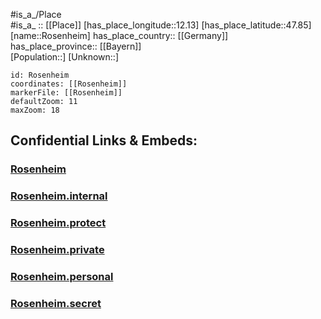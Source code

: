 ﻿---
location: [47.85,12.13] 
mapzoom: [7,12] 
mapmarker: city 
type: City
tags:
- geo/City


SpocWebEntityId: 33773
isDeleted: false
confidential: public

---
#is_a_/Place  
#is_a_ :: [[Place]] 
[has_place_longitude::12.13] 
[has_place_latitude::47.85] 
[name::Rosenheim] 
has_place_country:: [[Germany]]  
has_place_province:: [[Bayern]]  
[Population::] 
[Unknown::] 


```leaflet
id: Rosenheim
coordinates: [[Rosenheim]] 
markerFile: [[Rosenheim]] 
defaultZoom: 11 
maxZoom: 18
```


## Confidential Links & Embeds: 

### [Rosenheim](/_public/Earth/Continent/Europe/Europe~Central/Germany/Germany~West/Bayern/counties~Bayern/Rosenheim-City/City/Rosenheim.md) 

### [Rosenheim.internal](/_internal/Earth/Continent/Europe/Europe~Central/Germany/Germany~West/Bayern/counties~Bayern/Rosenheim-City/City/Rosenheim.internal.md) 

### [Rosenheim.protect](/_protect/Earth/Continent/Europe/Europe~Central/Germany/Germany~West/Bayern/counties~Bayern/Rosenheim-City/City/Rosenheim.protect.md) 

### [Rosenheim.private](/_private/Earth/Continent/Europe/Europe~Central/Germany/Germany~West/Bayern/counties~Bayern/Rosenheim-City/City/Rosenheim.private.md) 

### [Rosenheim.personal](/_personal/Earth/Continent/Europe/Europe~Central/Germany/Germany~West/Bayern/counties~Bayern/Rosenheim-City/City/Rosenheim.personal.md) 

### [Rosenheim.secret](/_secret/Earth/Continent/Europe/Europe~Central/Germany/Germany~West/Bayern/counties~Bayern/Rosenheim-City/City/Rosenheim.secret.md) 
